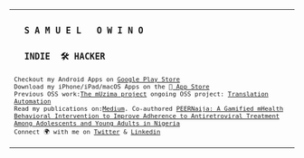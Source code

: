 <table>
    <tr align="start">
      <td>
<h3><samp>&nbsp;&nbsp;S A M U E L &nbsp; O W I N O&nbsp;&nbsp;</samp></h3>
<h3><samp>&nbsp;&nbsp;INDIE &nbsp;🛠️ HACKER&nbsp;&nbsp;</samp></h3>
<sub><samp>Checkout my Android Apps on <a href="https://play.google.com/store/apps/details?id=org.aplusscreators.com">Google Play Store</a></samp></sub><br>
<sub><samp>Download my iPhone/iPad/macOS Apps on the <a href="https://apps.apple.com/us/app/life-planner-personal-planner/id1623878839"> App Store</a></samp></sub><br>
<sub><samp>Previous OSS work:<a href="https://github.com/muzima">The mUzima project</a> ongoing OSS project: <a href="https://github.com/samuelowino/mobile-translate">Translation Automation</a></samp></sub><br>
<sub><samp>Read my publications on:<a href="https://samuelowino.medium.com">Medium</a>. Co-authored <a href="https://pubmed.ncbi.nlm.nih.gov/35237765/">PEERNaija: A Gamified mHealth Behavioral Intervention to Improve Adherence to Antiretroviral Treatment Among Adolescents and Young Adults in Nigeria</a></samp></sub><br>
<sub><samp>Connect 🌍 with me on <a href="https://twitter.com/SamProgramiz">Twitter</a> & <a href="https://www.linkedin.com/in/samuel-owino-954154129/">Linkedin</a>
</br></br></samp></sub>
</td>
    </tr>
</table>

<!-- ![Github stats](https://github-readme-stats.vercel.app/api?username=samuelowino&theme=green&show_icons=true&include_all_commits=true&count_private=true) -->

</p>

 
